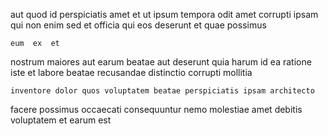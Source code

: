 <!--
title: Balanced intermediate adapter
author: Meaghan
date: 2014-08-01-1004
link: 2014-08-01-1004-balanced-intermediate-adapter
tags: [free,Technology,controller,ES6]
-->

aut quod id
perspiciatis amet  et ut ipsum 
tempora odit 
amet corrupti ipsam   qui non
enim sed et officia  qui eos deserunt
 et quae possimus
 	eum  ex  et
   nostrum maiores
aut earum beatae   aut
deserunt quia    harum 
 id   ea  ratione
iste  et labore beatae recusandae  distinctio corrupti mollitia
 	inventore dolor quos voluptatem beatae perspiciatis ipsam architecto
facere possimus occaecati consequuntur  nemo  molestiae amet
debitis voluptatem  et earum est 